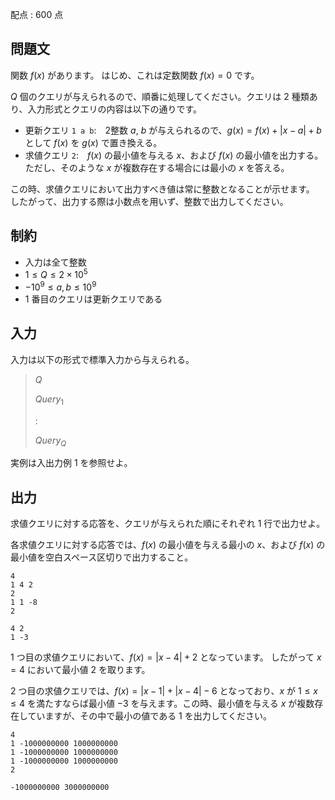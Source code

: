配点 : $600$ 点

## 問題文

関数 $f(x)$ があります。
はじめ、これは定数関数 $f(x) = 0$ です。

$Q$ 個のクエリが与えられるので、順番に処理してください。クエリは $2$ 種類あり、入力形式とクエリの内容は以下の通りです。

- 更新クエリ `1 a b`:　2整数 $a$, $b$ が与えられるので、$g(x) = f(x) + |x - a| + b$ として $f(x)$ を $g(x)$ で置き換える。
- 求値クエリ `2`:　$f(x)$ の最小値を与える $x$、および $f(x)$ の最小値を出力する。ただし、そのような $x$ が複数存在する場合には最小の $x$ を答える。

この時、求値クエリにおいて出力すべき値は常に整数となることが示せます。
したがって、出力する際は小数点を用いず、整数で出力してください。

## 制約

- 入力は全て整数
- $1 \leq Q \leq 2 \times 10^5$
- $-10^9 \leq a, b \leq 10^9$
- $1$ 番目のクエリは更新クエリである

## 入力

入力は以下の形式で標準入力から与えられる。

> $Q$
> 
> $Query_1$
> 
> $:$
> 
> $Query_Q$

実例は入出力例 1 を参照せよ。

## 出力

求値クエリに対する応答を、クエリが与えられた順にそれぞれ 1 行で出力せよ。

各求値クエリに対する応答では、$f(x)$ の最小値を与える最小の $x$、および $f(x)$ の最小値を空白スペース区切りで出力すること。

```input1
4
1 4 2
2
1 1 -8
2
```

```output1
4 2
1 -3
```

$1$ つ目の求値クエリにおいて、$f(x) = |x - 4| + 2$ となっています。
したがって $x = 4$ において最小値 $2$ を取ります。

$2$ つ目の求値クエリでは、$f(x) = |x - 1| + |x - 4| - 6$ となっており、$x$ が $1 \leq x \leq 4$ を満たすならば最小値 $-3$ を与えます。この時、最小値を与える $x$ が複数存在していますが、その中で最小の値である $1$ を出力してください。

```input2
4
1 -1000000000 1000000000
1 -1000000000 1000000000
1 -1000000000 1000000000
2
```

```output2
-1000000000 3000000000
```